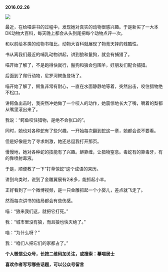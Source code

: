 
          
            
**2016.02.26**



![](//upload-images.jianshu.io/upload_images/51001-3214098082e5fd3a.jpg)




最近，在给喵讲书的过程中，发现她对真实的动物很感兴趣。于是新买了一大本DK动物大百科，每天晚上都会从头到尾把每个动物点评一次。

和以前绘本类的动物书相比，动物大百科就展现了物竞天择的残酷性。

书从离我们最近的哺乳动物讲起，讲到狼和鬣狗，就会有捕猎了。

喵开始了解了，不是跑得快就行，鬣狗和狼会包围羊，好朋友们配合捕猎。

后面到了爬行动物，尼罗河鳄鱼登场了。

喵开始了解了，鳄鱼非常有耐心，一直在水面静静地等着，突然出击，咬住猎物绝不松口。

讲鳄鱼出击时，我突然冲她做了一个咬人的动作，她震惊地长大了嘴，嚼着的梨都从嘴里滚出来了。

我说：“鳄鱼咬住猎物，是绝不会张口的”。

同时，她也对各种蛇有了些兴趣。一开始每次翻到蛇这一章，她都会说不要看。

但是好像是为了寻求刺激，她还总逗我打开那页。

慢慢地，她对各种蛇的技能有了兴趣。蟒靠缠，让猎物窒息。毒蛇有的靠毒牙，有的靠喷射毒液。

于是，顺便教了一下”打草惊蛇“这个成语的来历。

讲到鸟类时，说到了金雕翼展有2米多，能抓起小羊。

正好看到了一个微博视频，是一只金雕抓起一个小婴儿，差点就飞走了。

然而每次讲书的结局都会有些伤感。

喵：“狼来我们这，就把它打死。”

我：“城市里没有狼，而且狼也快灭绝了。”

喵：“为什么呀？”

我：“咱们人把它们的家都占了。”


**个人微信公众号，长按二维码加关注，或搜索：摹喵居士**

**喜欢作者写写哪些话题，可以公众号留言**




          
        